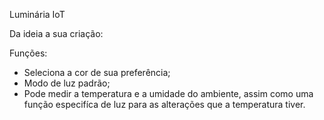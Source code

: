 Luminária IoT

Da ideia a sua criação:

Funções: 
 + Seleciona a cor de sua preferência;
 + Modo de luz padrão;
 + Pode medir a temperatura e a umidade do ambiente, assim como uma função especifíca de luz para as alterações que a temperatura tiver.
